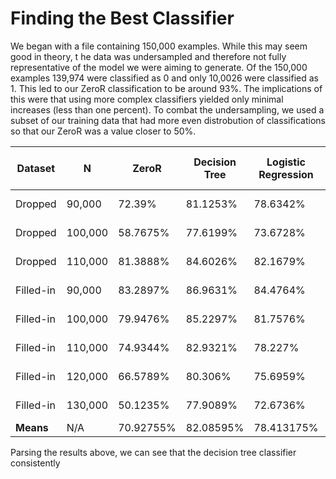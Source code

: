 
# Finding the Best Classifier

We began with a file containing 150,000 examples. While this may seem good in theory, t
he data was undersampled and therefore not fully representative of the model we were aiming to 
generate. Of the 150,000 examples 139,974 were classified as 0 and only 10,0026 were classified as 1. 
This led to our ZeroR classification to be around 93%. The implications of this were 
that using more complex classifiers yielded only minimal increases (less than one percent). To combat 
the undersampling, we used a subset of our training data that had more even distrobution of 
classifications so that our ZeroR was a value closer to 50%. 


Dataset | N | ZeroR | Decision Tree | Logistic Regression | Naive Bayes | Multi-layer Perceptron | Best Classifier| Difference |
--------|---|-------|---------------|---------------------|-------------|------------------------|----------------|------------|
Dropped | 90,000 | 72.39% | 81.1253% |  78.6342% | 74.3987% | |Decision Tree |8.7353% |
Dropped | 100,000 | 58.7675% | 77.6199% |  73.6728% | 63.4547% | | Decision Tree | 18.8524% |
Dropped | 110,000 | 81.3888% | 84.6026% |  82.1679% | 44.887% | | Decision Tree | 3.2138% |
Filled-in | 90,000 | 83.2897% | 86.9631% |  84.4764% | 83.5081% | | Decision Tree | 3.6734% |
Filled-in | 100,000 | 79.9476% | 85.2297% |  81.7576% | 80.2836% | | Decision Tree | 5.2821% |
Filled-in | 110,000 | 74.9344% | 82.9321% |  78.227% | 75.5444% | | Decision Tree | 7.9977% |
Filled-in | 120,000 | 66.5789% | 80.306% |  75.6959% | 67.5923% | | Decision Tree | 13.7271% |
Filled-in | 130,000 | 50.1235% | 77.9089% |  72.6736% | 51.9126% | | Decision Tree | 27.7854% |
__Means__ | N/A | 70.92755% | 82.08595% | 78.413175% | 67.697675% | | N/A | 11.1584% |


Parsing the results above, we can see that the decision tree classifier consistently 